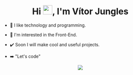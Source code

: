 <h1 align="center">Hi <img src="https://raw.githubusercontent.com/kaueMarques/kaueMarques/master/hi.gif" width="30px">, I'm Vítor Jungles</h1>

- :pushpin: I like technology and programming.

- :dart: I'm interested in the Front-End.

- :heavy_check_mark: Soon I will make cool and useful projects.

- :arrow_right: "Let's code"

<p align="center"><img src="https://github-readme-stats.vercel.app/api?username=vitorjungles&show_icons=true&theme=radical&custom_title=My+Stats" /></p>
